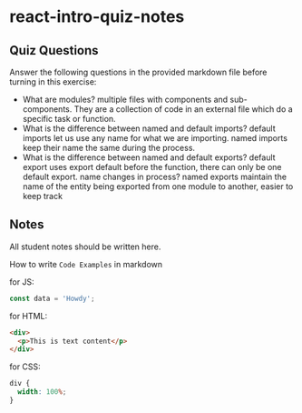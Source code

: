 # react-intro-quiz-notes

## Quiz Questions

Answer the following questions in the provided markdown file before turning in this exercise:

- What are modules?
  multiple files with components and sub-components. They are a collection of code in an external file which do a specific task or function.
- What is the difference between named and default imports?
  default imports let us use any name for what we are importing. named imports keep their name the same during the process.
- What is the difference between named and default exports?
  default export uses export default before the function, there can only be one default export. name changes in process?
  named exports maintain the name of the entity being exported from one module to another, easier to keep track

## Notes

All student notes should be written here.

How to write `Code Examples` in markdown

for JS:

```javascript
const data = 'Howdy';
```

for HTML:

```html
<div>
  <p>This is text content</p>
</div>
```

for CSS:

```css
div {
  width: 100%;
}
```
